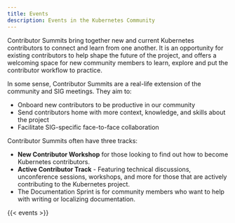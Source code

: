 ```yaml
---
title: Events 
description: Events in the Kubernetes Community
---
```


Contributor Summits bring together new and current Kubernetes contributors to connect and learn from one another. It is an opportunity for existing contributors to help shape the future of the project, and offers a welcoming space for new community members to learn, explore and put the contributor workflow to practice.

In some sense, Contributor Summits are a real-life extension of the community and SIG meetings. They aim to:

- Onboard new contributors to be productive in our community
- Send contributors home with more context, knowledge, and skills about the project
- Facilitate SIG-specific face-to-face collaboration

Contributor Summits often have three tracks:
- **New Contributor Workshop** for those looking to find out how to become Kubernetes contributors.
- **Active Contributor Track** - Featuring technical discussions, unconference sessions, workshops, and more for those that are actively contributing to the Kubernetes project.
- The Documentation Sprint is for community members who want to help with writing or localizing documentation.

{{< events >}}
 